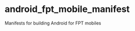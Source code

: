 android_fpt_mobile_manifest
===========================

Manifests for building Android for FPT mobiles